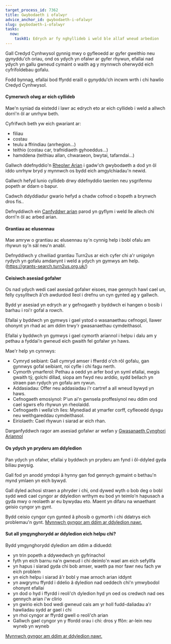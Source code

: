 ```yaml
---
target_process_id: 7362
title: Gwybodaeth i ofalwyr
advice_anchor_id: gwybodaeth-i-ofalwyr
slug: gwybodaeth-i-ofalwyr
tasks:
  now:
    task01: Edrych ar fy nghyllideb i weld ble allaf wneud arbedion
---
```

Gall Credyd Cynhwysol gynnig mwy o gyfleoedd ar gyfer gweithio neu gynyddu'ch oriau, ond os ydych yn ofalwr ar gyfer rhywun, efallai nad ydych yn gallu gwneud cymaint o waith ag y mynnwch oherwydd eich cyfrifoldebau gofalu.

Fodd bynnag, efallai bod ffyrdd eraill o gynyddu'ch incwm wrth i chi hawlio Credyd Cynhwysol.

#### Cymerwch olwg ar eich cyllideb
Mae'n syniad da eistedd i lawr ac edrych eto ar eich cyllideb i weld a allwch dorri'n ôl ar unrhyw beth.

Cyfrifwch beth yw eich gwariant ar:

* filiau
* costau
* teulu a ffrindiau (anrhegion...)
* teithio (costau car, trafnidiaeth gyhoeddus...)
* hamddena (teithiau allan, chwaraeon, bwytai, tafarndai...)


Gallwch ddefnyddio'n [Rheolwr Arian](/cy/tools/rheolwr-arian/my-money) i gadw'ch gwybodaeth a dod yn ôl iddo unrhyw bryd y mynnwch os bydd eich amgylchiadau'n newid.

Gallwch hefyd lunio cyllideb drwy ddefnyddio taenlen neu ysgrifennu popeth ar ddarn o bapur.

Cadwch ddyddiadur gwario hefyd a chadw cofnod o bopeth a brynwch dros fis..

Defnyddiwch ein [Canfyddwr arian](/cy/tools/canfod-arian-parod-yn-gyflym) parod yn gyflym i weld lle allech chi dorri'n ôl ac arbed arian.

####  Grantiau ac elusennau
Mae amryw o grantiau ac elusennau sy'n cynnig help i bobl ofalu am rhywun sy'n sâl neu'n anabl.

Defnyddiwch y chwiliad grantiau Turn2us ar eich cyfer chi a'r unigolyn rydych yn gofalu amdanynt i weld a ydych yn gymwys am help.(https://grants-search.turn2us.org.uk/) 

#### Ceisiwch asesiad gofalwr
Os nad ydych wedi cael asesiad gofalwr eisoes, mae gennych hawl cael un, felly cysylltwch â'ch awdurdod lleol i drefnu un cyn gynted ag y gallwch.

Bydd yr asesiad yn edrych ar y gefnogaeth y byddwch ei hangen o bosib i barhau i roi'r gofal a rowch.

Efallai y byddwch yn gymwys i gael ystod o wasanaethau cefnogol, llawer ohonynt yn rhad ac am ddim trwy'r gwasanaethau cymdeithasol.

Efallai y byddwch yn gymwys i gael cymorth ariannol i helpu i dalu am y pethau a fyddai'n gwneud eich gwaith fel gofalwr yn haws.

Mae'r help yn cynnwys:
* Cymryd seibiant: Gall cymryd amser i ffwrdd o'ch rôl gofalu, gan gynnwys gofal seibiant, roi cyfle i chi fagu nerth.
* Cymorth ymarferol: Pethau a oedd yn arfer bod yn syml efallai, megis gwaith tŷ, golchi dillad, siopa am fwyd neu arddio, sydd bellach yn straen pan rydych yn gofalu am rywun.
* Addasiadau: Offer neu addasiadau i'r cartref a all wneud bywyd yn haws.
* Cefnogaeth emosiynol: P'un ai'n gwnsela proffesiynol neu ddim ond cael sgwrs efo rhywun yn rheolaidd.
* Cefnogaeth i wella'ch lles: Mynediad at ymarfer corff, cyfleoedd dysgu neu weithgareddau cymdeithasol.
* Eiriolaeth: Cael rhywun i siarad ar eich rhan.

Darganfyddwch ragor am asesiad gofalwr ar wefan y [Gwasanaeth Cynghori Ariannol](/cy/articles/gwasanaethau-cefnogol-ar-gael-i-ofalwyr)

#### Os ydych yn pryderu am ddyledion
Pan ydych yn ofalwr, efallai y byddwch yn pryderu am fynd i ôl-ddyled gyda biliau pwysig.

Gall fod yn anodd ymdopi â hynny gan fod gennych gymaint o bethau'n mynd ymlaen yn eich bywyd.

Gall dyled achosi straen a phryder i chi, ond dywed wyth o bob deg o bobl sydd wedi cael cyngor ar ddyledion wrthym eu bod yn teimlo'n hapusach a gyda mwy o reolaeth ar eu bywydau eto. Maent yn difaru na wnaethant geisio cyngor yn gynt.

Bydd ceisio cyngor cyn gynted â phosib o gymorth i chi ddatrys eich problemau'n gynt.
[Mynnwch gyngor am ddim ar ddyledion nawr.](/cy/tools/canfyddwr-cyngor-ar-ddyledion)

#### Sut all ymgynghorydd ar ddyledion eich helpu chi?
Bydd ymgynghorydd dyledion am ddim a diduedd:
* yn trin popeth a ddywedwch yn gyfrinachol
* fyth yn eich barnu na'n gwneud i chi deimlo'n wael am eich sefyllfa
* yn hapus i siarad gyda chi bob amser, waeth pa mor fawr neu fach yw eich problem
* yn eich helpu i siarad â'r bobl y mae arnoch arian iddynt
* yn awgrymu ffyrdd i ddelio â dyledion nad oeddech chi'n ymwybodol ohonynt efallai
* yn dod o hyd i ffyrdd i reoli'ch dyledion hyd yn oed os credwch nad oes gennych arian i'w clirio
* yn gwirio eich bod wedi gwneud cais am yr holl fudd-daliadau a'r hawliadau sydd ar gael i chi
* yn rhoi cyngor ar ffyrdd gwell o reoli'ch arian
* Gallwch gael cyngor yn y ffordd orau i chi: dros y ffôn: ar-lein neu wyneb yn wyneb

[Mynnwch gyngor am ddim ar ddyledion nawr.](/cy/tools/canfyddwr-cyngor-ar-ddyledion)

